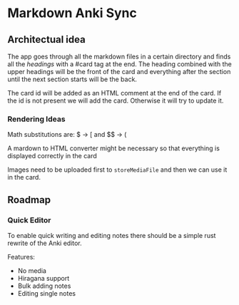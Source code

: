 # Markdown Anki Sync

## Architectual idea

The app goes through all the markdown files in a certain directory and finds all the _headings_ with a #card tag at the end. The heading combined with the upper headings will be the front of the card and everything after the section until the next section starts will be the back.

The card id will be added as an HTML comment at the end of the card. If the id is not present we will add the card. Otherwise it will try to update it.

### Rendering Ideas

Math substitutions are: $ -> \[ and $$ -> \(

A mardown to HTML converter might be necessary so that everything is displayed correctly in the card

Images need to be uploaded first to `storeMediaFile` and then we can use it in the card.

## Roadmap

### Quick Editor

To enable quick writing and editing notes there should be a simple rust rewrite of the Anki editor.

Features:

- No media
- Hiragana support
- Bulk adding notes
- Editing single notes
